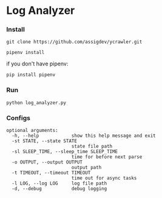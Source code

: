 # Log Analyzer

### Install


    git clone https://github.com/assigdev/ycrawler.git
    
    pipenv install
    
if you don't have pipenv:
    
    pip install pipenv

### Run

    python log_analyzer.py

### Configs
    
    optional arguments:
      -h, --help            show this help message and exit
      -st STATE, --state STATE
                            state file path
      -sl SLEEP_TIME, --sleep_time SLEEP_TIME
                            time for before next parse
      -o OUTPUT, --output OUTPUT
                            output path
      -t TIMEOUT, --timeout TIMEOUT
                            time out for async tasks
      -l LOG, --log LOG     log file path
      -d, --debug           debug logging

